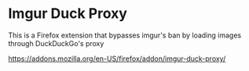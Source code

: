 # Imgur Duck Proxy

This is a Firefox extension that bypasses imgur's ban by loading images through DuckDuckGo's proxy

https://addons.mozilla.org/en-US/firefox/addon/imgur-duck-proxy/
